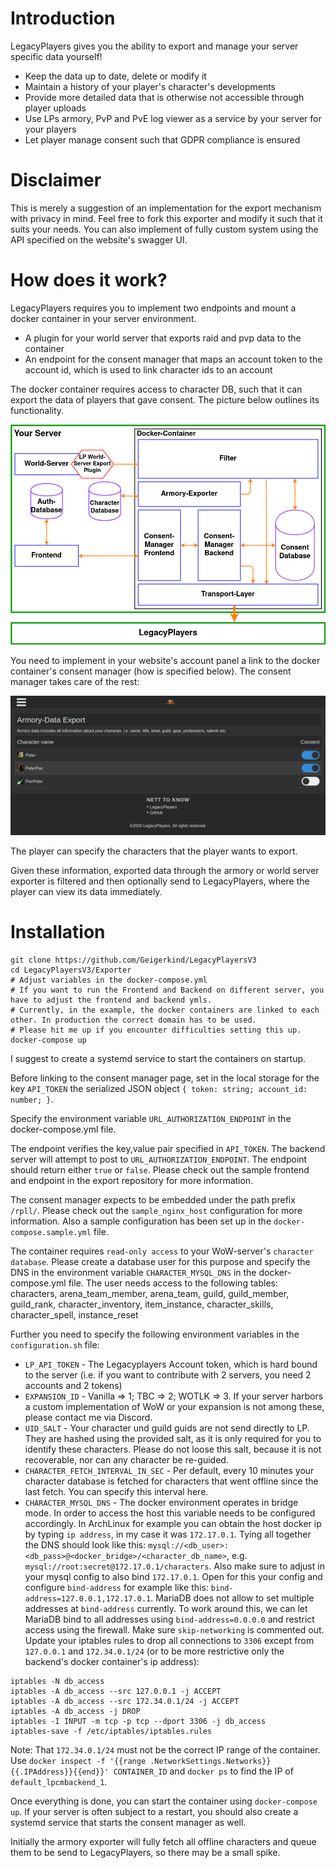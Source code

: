 # Introduction
LegacyPlayers gives you the ability to export and manage your server specific data yourself!
* Keep the data up to date, delete or modify it
* Maintain a history of your player's character's developments
* Provide more detailed data that is otherwise not accessible through player uploads
* Use LPs armory, PvP and PvE log viewer as a service by your server for your players
* Let player manage consent such that GDPR compliance is ensured

# Disclaimer
This is merely a suggestion of an implementation for the export mechanism with privacy in mind.
Feel free to fork this exporter and modify it such that it suits your needs. You can also implement
of fully custom system using the API specified on the website's swagger UI.

# How does it work?
LegacyPlayers requires you to implement two endpoints and mount a docker container in your server environment.
* A plugin for your world server that exports raid and pvp data to the container
* An endpoint for the consent manager that maps an account token to the account id, which is used to link
character ids to an account

The docker container requires access to character DB, such that it can export the data of players that gave
consent. The picture below outlines its functionality.

![LP-Export-Functionality](LP-Export-Functionality.png)

You need to implement in your website's account panel a link to the docker container's consent manager
(how is specified below). The consent manager takes care of the rest:  

![ConsentManager](ConsentManager.png)

The player can specify the characters that the player wants to export.

Given these information, exported data through the armory or world server exporter is filtered
and then optionally send to LegacyPlayers, where the player can view its data immediately. 

# Installation
```shell script
git clone https://github.com/Geigerkind/LegacyPlayersV3
cd LegacyPlayersV3/Exporter
# Adjust variables in the docker-compose.yml
# If you want to run the Frontend and Backend on different server, you have to adjust the frontend and backend ymls.
# Currently, in the example, the docker containers are linked to each other. In production the correct domain has to be used.
# Please hit me up if you encounter difficulties setting this up.
docker-compose up
```
I suggest to create a systemd service to start the containers on startup.  

Before linking to the consent manager page, set in the local storage for the key `API_TOKEN` the
serialized JSON object `{ token: string; account_id: number; }`.

Specify the environment variable `URL_AUTHORIZATION_ENDPOINT` in the docker-compose.yml file.

The endpoint verifies the key,value pair specified in `API_TOKEN`. The backend server will attempt to
post to `URL_AUTHORIZATION_ENDPOINT`. The endpoint should return either 
`true` or `false`. Please check out the sample frontend and endpoint in the export repository for more
information.

The consent manager expects to be embedded under the path prefix `/rpll/`. Please check out the `sample_nginx_host` configuration for more information.
Also a sample configuration has been set up in the `docker-compose.sample.yml` file.

The container requires `read-only access` to your WoW-server's `character database`. Please 
create a database user for this purpose and specify the DNS in the environment variable 
`CHARACTER_MYSQL_DNS` in the docker-compose.yml file.
The user needs access to the following tables: characters, arena_team_member, arena_team, guild, guild_member, guild_rank, character_inventory, item_instance,
character_skills, character_spell, instance_reset

Further you need to specify the following environment variables in the `configuration.sh` file:
* `LP_API_TOKEN` - The Legacyplayers Account token, which is hard bound to the server (i.e. if you want to contribute with 2 servers, you need 2 accounts and 2 tokens)
* `EXPANSION_ID` - Vanilla => 1; TBC => 2; WOTLK => 3. If your server harbors a custom implementation 
of WoW or your expansion is not among these, please contact me via Discord.
* `UID_SALT` - Your character und guild guids are not send directly to LP. They are hashed 
using the provided salt, as it is only required for you to identify these characters. Please 
do not loose this salt, because it is not recoverable, nor can any character be re-guided.
* `CHARACTER_FETCH_INTERVAL_IN_SEC` - Per default, every 10 minutes your character database is fetched
for characters that went offline since the last fetch. You can specify this interval here.
* `CHARACTER_MYSQL_DNS` - The docker environment operates in bridge mode. In order to access the host 
this variable needs to be configured accordingly. In ArchLinux for example you can obtain the host 
docker ip by typing `ip address`, in my case it was `172.17.0.1`. Tying all together the DNS should look 
like this: `mysql://<db_user>:<db_pass>@<docker_bridge>/<character_db_name>`, e.g. `mysql://root:secret@172.17.0.1/characters`. 
Also make sure to adjust in your mysql config to also bind `172.17.0.1`. Open for this your config and configure
`bind-address` for example like this: `bind-address=127.0.0.1,172.17.0.1`. MariaDB does not allow to set
multiple addresses at `bind-address` currently. To work around this, we can let MariaDB bind to all addresses 
using `bind-address=0.0.0.0` and restrict access using the firewall. Make sure `skip-networking` is commented 
out. Update your iptables rules to drop all connections to `3306` except from `127.0.0.1` and `172.34.0.1/24`
(or to be more restrictive only the backend's docker container's ip address): 
```shell script
iptables -N db_access
iptables -A db_access --src 127.0.0.1 -j ACCEPT
iptables -A db_access --src 172.34.0.1/24 -j ACCEPT
iptables -A db_access -j DROP
iptables -I INPUT -m tcp -p tcp --dport 3306 -j db_access
iptables-save -f /etc/iptables/iptables.rules
```
Note: That `172.34.0.1/24` must not be the correct IP range of the container.
Use `docker inspect -f '{{range .NetworkSettings.Networks}}{{.IPAddress}}{{end}}' CONTAINER_ID` and `docker ps` to find the IP of `default_lpcmbackend_1`.

Once everything is done, you can start the container using `docker-compose up`. If your 
server is often subject to a restart, you should also create a systemd service that starts 
the consent manager as well. 

Initially the armory exporter will fully fetch all offline characters and queue them to be 
send to LegacyPlayers, so there may be a small spike. 